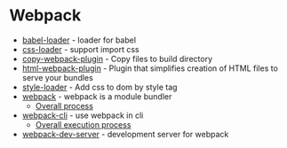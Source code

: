 # Webpack

- [babel-loader](https://www.npmjs.com/package/babel-loader) - loader for babel
- [css-loader](https://www.npmjs.com/package/css-loader) - support import css
- [copy-webpack-plugin](https://www.npmjs.com/package/copy-webpack-plugin) - Copy files to build directory
- [html-webpack-plugin](https://www.npmjs.com/package/html-webpack-plugin) - Plugin that simplifies creation of HTML files to serve your bundles
- [style-loader](https://www.npmjs.com/package/style-loader) - Add css to dom by style tag
- [webpack](https://www.npmjs.com/package/webpack) - webpack is a module bundler
    - [Overall process](https://github.com/DDFE/DDFE-blog/issues/36)
- [webpack-cli](https://www.npmjs.com/package/webpack-cli) - use webpack in cli
    - [Overall execution process](https://github.com/DDFE/DDFE-blog/issues/12)
- [webpack-dev-server](https://www.npmjs.com/package/webpack-dev-server) - development server for webpack


































































































